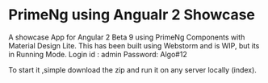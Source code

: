 # PrimeNg using Angualr 2 Showcase
A showcase App for Angular 2 Beta 9 using PrimeNg Components with Material Design Lite.
This has been built using Webstorm and is WIP, but its in Running Mode.
Login id : admin 
Password: Algo#12

To start it ,simple download the zip and run it on any server locally (index).

